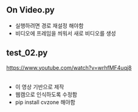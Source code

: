 ## On Video.py

* 실행하려면 경로 재설정 해야함<br/>
* 비디오에 프레임을 씌워서 새로 비디오를 생성<br/>


## test_02.py

https://www.youtube.com/watch?v=wrhfMF4uqj8<br/><br/>
* 이 영상 기반으로 제작<br/>
* 웹캠으로 인식하도록 수정함<br/>
* pip install cvzone 해야함<br/>
